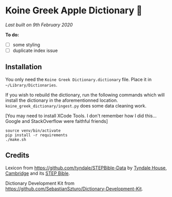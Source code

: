 # Koine Greek Apple Dictionary :book:
_Last built on 9th February 2020_

**To do:**
- [ ] some styling
- [ ] duplicate index issue

## Installation
You only need the `Koine Greek Dictionary.dictionary` file. Place it in `~/Library/Dictionaries`.

If you wish to rebuild the dictionary, run the following commands which will install the dictionary in the aforementionned location. `koine_greek_dictionary/ingest.py` does some data cleaning work.

[You may need to install XCode Tools. I don't remember how I did this... Google and StackOverflow were faithful friends]

```shell
source venv/bin/activate
pip install -r requirements
./make.sh
```

## Credits
Lexicon from https://github.com/tyndale/STEPBible-Data by [Tyndale House, Cambridge](https://www.TyndaleHouse.com) and its [STEP Bible](https://www.STEPBible.org).

Dictionary Development Kit from https://github.com/SebastianSzturo/Dictionary-Development-Kit.